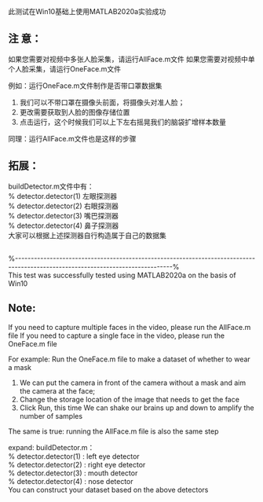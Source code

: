 此测试在Win10基础上使用MATLAB2020a实验成功

## 注 意：
如果您需要对视频中多张人脸采集，请运行AllFace.m文件
如果您需要对视频中单个人脸采集，请运行OneFace.m文件

例如：运行OneFace.m文件制作是否带口罩数据集
1. 我们可以不带口罩在摄像头前面，将摄像头对准人脸；
2. 更改需要获取到人脸的图像存储位置
3. 点击运行，这个时候我们可以上下左右摇晃我们的脑袋扩增样本数量

同理：运行AllFace.m文件也是这样的步骤

## 拓展：
buildDetector.m文件中有：\
% detector.detector(1) 左眼探测器\
% detector.detector(2) 右眼探测器\
% detector.detector(3) 嘴巴探测器\
% detector.detector(4) 鼻子探测器\
大家可以根据上述探测器自行构造属于自己的数据集
##
%--------------------------------------------------------------------------------------------------------------------------------%\
This test was successfully tested using MATLAB2020a on the basis of Win10
## Note: 

If you need to capture multiple faces in the video, please run the AllFace.m file 
If you need to capture a single face in the video, please run the OneFace.m file

For example: Run the OneFace.m file to make a dataset of whether to wear a mask 
1. We can put the camera in front of the camera without a mask and aim the camera at the face; 
2. Change the storage location of the image that needs to get the face 
3. Click Run, this time  We can shake our brains up and down to amplify the number of samples

The same is true: running the AllFace.m file is also the same step

expand:
buildDetector.m：\
% detector.detector(1) : left eye detector\
% detector.detector(2) : right eye detector\
% detector.detector(3) : mouth detector\
% detector.detector(4) : nose detector\
You can construct your  dataset based on the above detectors

